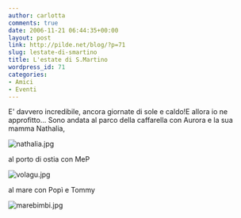 ```yaml
---
author: carlotta
comments: true
date: 2006-11-21 06:44:35+00:00
layout: post
link: http://pilde.net/blog/?p=71
slug: lestate-di-smartino
title: L'estate di S.Martino
wordpress_id: 71
categories:
- Amici
- Eventi
---
```


E' davvero incredibile, ancora giornate di sole e caldo!E allora io ne approfitto...
Sono andata al parco della caffarella con Aurora e la sua mamma Nathalia,

![nathalia.jpg]({{baseurl}}/uploads/2006/11/nathalia.jpg)




al porto di ostia con MeP

![volagu.jpg]({{baseurl}}/uploads/2006/11/volagu.jpg)




al mare con Popì e Tommy

![marebimbi.jpg]({{baseurl}}/uploads/2006/11/marebimbi.jpg)



